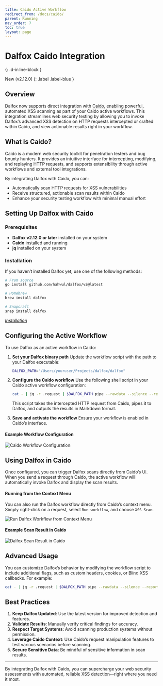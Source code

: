 ```yaml
---
title: Caido Active Workflow
redirect_from: /docs/caido/
parent: Running
nav_order: 7
toc: true
layout: page
---
```


# Dalfox Caido Integration
{: .d-inline-block }

New (v2.12.0)
{: .label .label-blue }

## Overview

Dalfox now supports direct integration with [Caido](https://caido.io/), enabling powerful, automated XSS scanning as part of your Caido active workflows. This integration streamlines web security testing by allowing you to invoke Dalfox’s advanced XSS detection on HTTP requests intercepted or crafted within Caido, and view actionable results right in your workflow.

## What is Caido?

Caido is a modern web security toolkit for penetration testers and bug bounty hunters. It provides an intuitive interface for intercepting, modifying, and replaying HTTP requests, and supports extensibility through active workflows and external tool integrations.

By integrating Dalfox with Caido, you can:

- Automatically scan HTTP requests for XSS vulnerabilities
- Receive structured, actionable scan results within Caido
- Enhance your security testing workflow with minimal manual effort

## Setting Up Dalfox with Caido

### Prerequisites

- **Dalfox v2.12.0 or later** installed on your system
- **Caido** installed and running
- **jq** installed on your system

### Installation

If you haven’t installed Dalfox yet, use one of the following methods:

```bash
# From source
go install github.com/hahwul/dalfox/v2@latest

# Homebrew
brew install dalfox

# Snapcraft
snap install dalfox
```

*[Installation](/page/installation/)*

## Configuring the Active Workflow

To use Dalfox as an active workflow in Caido:

1. **Set your Dalfox binary path**
   Update the workflow script with the path to your Dalfox executable:
   ```bash
   DALFOX_PATH="/Users/youruser/Projects/dalfox/dalfox"
   ```

2. **Configure the Caido workflow**
   Use the following shell script in your Caido active workflow configuration:
   ```bash
   cat - | jq -r .request | $DALFOX_PATH pipe --rawdata --silence --report --report-format=md
   ```
   This script takes the intercepted HTTP request from Caido, pipes it to Dalfox, and outputs the results in Markdown format.

3. **Save and activate the workflow**
   Ensure your workflow is enabled in Caido’s interface.

#### Example Workflow Configuration

![Caido Workflow Configuration](/images/page/running/caido/workflow.jpg)

## Using Dalfox in Caido

Once configured, you can trigger Dalfox scans directly from Caido’s UI. When you send a request through Caido, the active workflow will automatically invoke Dalfox and display the scan results.

#### Running from the Context Menu

You can also run the Dalfox workflow directly from Caido’s context menu. Simply right-click on a request, select `Run workflow`, and choose `XSS Scan`.

![Run Dalfox Workflow from Context Menu](/images/page/running/caido/context.jpg)

#### Example Scan Result in Caido

![Dalfox Scan Result in Caido](/images/page/running/caido/finding.jpg)

## Advanced Usage

You can customize Dalfox’s behavior by modifying the workflow script to include additional flags, such as custom headers, cookies, or Blind XSS callbacks. For example:

```bash
cat - | jq -r .request | $DALFOX_PATH pipe --rawdata --silence --report --report-format=md --header "Authorization: Bearer <token>" -b your-callback.com
```

## Best Practices

1. **Keep Dalfox Updated**: Use the latest version for improved detection and features.
2. **Validate Results**: Manually verify critical findings for accuracy.
3. **Respect Target Systems**: Avoid scanning production systems without permission.
4. **Leverage Caido Context**: Use Caido’s request manipulation features to test various scenarios before scanning.
5. **Secure Sensitive Data**: Be mindful of sensitive information in scan results.

---

By integrating Dalfox with Caido, you can supercharge your web security assessments with automated, reliable XSS detection—right where you need it most.
